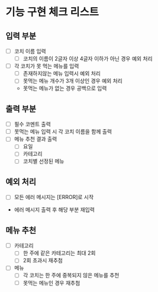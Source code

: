 # 기능 구현 체크 리스트

## 입력 부분

- [ ] 코치 이름 입력
    - [ ] 코치의 이름이 2글자 이상 4글자 이하가 아닌 경우 예외 처리
- [ ] 각 코치가 못 먹는 메뉴를 입력
    - [ ] 존재하지않는 메뉴 입력시 예외 처리
    - [ ] 못먹는 메뉴 개수가 3개 이상인 경우 예외 처리
    - 못먹는 메뉴가 없는 경우 공백으로 입력

## 출력 부분

- [ ] 필수 코멘트 출력
- [ ] 못먹는 메뉴 입력 시 각 코치 이름을 함께 출력
- [ ] 메뉴 추천 결과 출력
    - [ ] 요일
    - [ ] 카테고리
    - [ ] 코치별 선정된 메뉴

## 예외 처리

- [ ] 모든 에러 메시지는 [ERROR]로 시작
- 에러 메시지 출력 후 해당 부분 재입력

## 메뉴 추천

- [ ] 카테고리
    - [ ] 한 주에 같은 카테고리는 최대 2회
    - [ ] 2회 초과시 재추첨
- [ ] 메뉴
    - [ ] 각 코치는 한 주에 중복되지 않은 메뉴를 추천
    - [ ] 못먹는 메뉴인 경우 재추첨